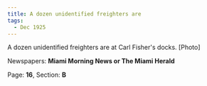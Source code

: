 ```yaml
---  
title: A dozen unidentified freighters are  
tags:  
  - Dec 1925  
---  
```

  
A dozen unidentified freighters are at Carl Fisher's docks. [Photo]  
  
Newspapers: **Miami Morning News or The Miami Herald**  
  
Page: **16**, Section: **B** 
